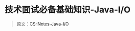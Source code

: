 # 技术面试必备基础知识-Java-I/O

> 原文：[CS-Notes-Java-I/O](https://cyc2018.github.io/CS-Notes/#/notes/Java%20IO)

